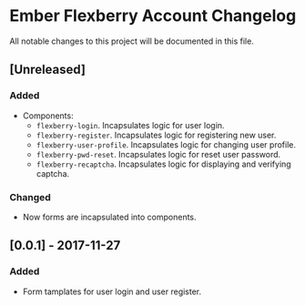 # Ember Flexberry Account Changelog
All notable changes to this project will be documented in this file.

## [Unreleased]
### Added
* Components:
    * `flexberry-login`. Incapsulates logic for user login.
    * `flexberry-register`. Incapsulates logic for registering new user.
    * `flexberry-user-profile`. Incapsulates logic for changing user profile.
    * `flexberry-pwd-reset`. Incapsulates logic for reset user password.
    * `flexberry-recaptcha`. Incapsulates logic for displaying and verifying captcha.

### Changed
* Now forms are incapsulated into components.

## [0.0.1] - 2017-11-27
### Added
* Form tamplates for user login and user register.
